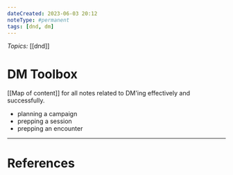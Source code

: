 ```yaml
---
dateCreated: 2023-06-03 20:12
noteType: #permanent
tags: [dnd, dm]
---
```


_Topics:_ [[dnd]]

# DM Toolbox

[[Map of content]] for all notes related to DM'ing effectively and successfully.

- planning a campaign
- prepping a session
- prepping an encounter

---

# References
